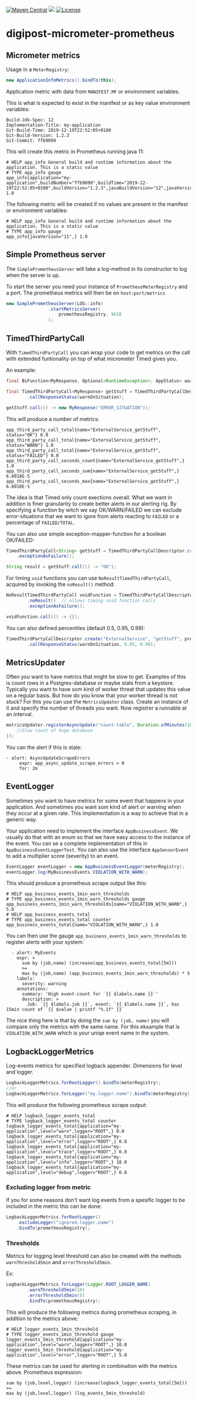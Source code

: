[![Maven Central](https://maven-badges.herokuapp.com/maven-central/no.digipost/digipost-micrometer-prometheus/badge.svg)](https://maven-badges.herokuapp.com/maven-central/no.digipost/digipost-micrometer-prometheus)
![](https://github.com/digipost/digipost-micrometer-prometheus/workflows/Build%20and%20deploy/badge.svg)
[![License](https://img.shields.io/badge/license-Apache%202-blue)](https://github.com/digipost/digipost-micrometer-prometheus/blob/main/LICENCE)

# digipost-micrometer-prometheus

## Micrometer metrics

Usage in a `MeterRegistry`:
```java
new ApplicationInfoMetrics().bindTo(this);
```

Application metric with data from `MANIFEST.MF` or environment variables.

This is what is expected to exist in the manifest or as key value environment variables:

```
Build-Jdk-Spec: 12
Implementation-Title: my-application
Git-Build-Time: 2019-12-19T22:52:05+0100
Git-Build-Version: 1.2.3
Git-Commit: ffb9099
```

This will create this metric in Prometheus running java 11:
```
# HELP app_info General build and runtime information about the application. This is a static value
# TYPE app_info gauge
app_info{application="my-application",buildNumber="ffb9099",buildTime="2019-12-19T22:52:05+0100",buildVersion="1.2.3",javaBuildVersion="12",javaVersion="11",} 1.0
```

The following metric will be created if no values are present in the manifest or environment variables:
```
# HELP app_info General build and runtime information about the application. This is a static value
# TYPE app_info gauge
app_info{javaVersion="11",} 1.0
```  

## Simple Prometheus server

The `SimplePrometheusServer` will take a log-method in its constructor to log when the server is up.

To start the server you need your instance of `PrometheusMeterRegistry` and a port. The prometheus metrics will then be on `host:port/metrics`

```java
new SimplePrometheusServer(LOG::info)
                .startMetricsServer(
                    prometheusRegistry, 9610
                );
``` 

## TimedThirdPartyCall

With `TimedThirdPartyCall` you can wrap your code to get metrics on the call with extended funtionality on top of what 
micrometer Timed gives you.

An example:
```java
final BiFunction<MyResponse, Optional<RuntimeException>, AppStatus> warnOnSituation = (response, possibleException) -> possibleException.isPresent() || "ERROR_SITUATION".equals(response.data) ? AppStatus.WARN : AppStatus.OK;

final TimedThirdPartyCall<MyResponse> getStuff = TimedThirdPartyCallDescriptor.create("ExternalService", "getStuff", prometheusRegistry)
        .callResponseStatus(warnOnSituation);

getStuff.call(() -> new MyResponse("ERROR_SITUATION"));
``` 

This will produce a number of metrics:
```
app_third_party_call_total{name="ExternalService_getStuff", status="OK"} 0.0
app_third_party_call_total{name="ExternalService_getStuff", status="WARN"} 1.0
app_third_party_call_total{name="ExternalService_getStuff", status="FAILED"} 0.0
app_third_party_call_seconds_count{name="ExternalService_getStuff",} 1.0
app_third_party_call_seconds_sum{name="ExternalService_getStuff",} 6.6018E-5
app_third_party_call_seconds_max{name="ExternalService_getStuff",} 6.6018E-5
```

The idea is that Timed only count exections overall. What we want in addition is finer granularity to create better alerts
in our alerting rig. By specifying a function by witch we say OK/WARN/FAILED we can exclude error-situations 
that we want to igore from alerts reacting to `FAILED` or a percentage of `FAILED/TOTAL`.

You can also use simple exception-mapper-function for a boolean OK/FAILED:
```java
TimedThirdPartyCall<String> getStuff = TimedThirdPartyCallDescriptor.create("ExternalService", "getStuff", prometheusRegistry)
    .exceptionAsFailure();

String result = getStuff.call(() -> "OK");
```

For timing `void` functions you can use `NoResultTimedThirdPartyCall`,
acquired by invoking the `noResult()` method:
```java
NoResultTimedThirdPartyCall voidFunction = TimedThirdPartyCallDescriptor.create("ExternalService", "voidFunction", prometheusRegistry)
        .noResult()  // allows timing void function calls
        .exceptionAsFailure();

voidFunction.call(() -> {});
```

You can also defined percentiles (default 0.5, 0.95, 0.99):
```java
TimedThirdPartyCallDescriptor.create("ExternalService", "getStuff", prometheusRegistry)
        .callResponseStatus(warnOnSituation, 0.95, 0.99);
```

## MetricsUpdater

Often you want to have metrics that might be slow to get. Examples of this is count rows in a Postgres-database or 
maybe stats from a keystore. Typically you want to have som kind of worker threat that updates this 
value on a regular basis. But how do you know that your worker thread is not stuck?
For this you can use the `MetricsUpdater` class. Create an instance of it and specify the number of threads you want. Now 
registrer a runnable at an interval. 

```java
metricsUpdater.registerAsyncUpdate("count-table", Duration.ofMinutes(10), () -> {
    //Slow count of huge database
});
```

You can the alert if this is stale:

```
- alert: AsyncUpdateScrapeErrors
     expr: app_async_update_scrape_errors > 0
     for: 2m
```

## EventLogger

Sometimes you want to have metrics for some event that happens in your application. And sometimes you want som kind of
alert or warning when they occur at a given rate. This implementation is a way to achieve that in a generic way.

Your application need to implement the interface `AppBusinessEvent`. We usually do that with an enum so that we have 
easy access to the instance of the event. You can se a complete implementation of this in `AppBusinessEventLoggerTest`.
You can also use the interface `AppSensorEvent` to add a multiplier score (severity) to an event.

```java
EventLogger eventLogger = new AppBusinessEventLogger(meterRegistry);
eventLogger.log(MyBusinessEvents.VIOLATION_WITH_WARN);
```

This should produce a prometheus scrape output like this:
```
# HELP app_business_events_1min_warn_thresholds  
# TYPE app_business_events_1min_warn_thresholds gauge
app_business_events_1min_warn_thresholds{name="VIOLATION_WITH_WARN",} 5.0
# HELP app_business_events_total  
# TYPE app_business_events_total counter
app_business_events_total{name="VIOLATION_WITH_WARN",} 1.0
```

You can then use the gauge `app_business_events_1min_warn_thresholds` to register alerts with your system:
```
  - alert: MyEvents
    expr: >
      sum by (job,name) (increase(app_business_events_total[5m]))
      >=
      max by (job,name) (app_business_events_1min_warn_thresholds) * 5
    labels:
      severity: warning
    annotations:
      summary: 'High event-count for `{{ $labels.name }}`'
      description: >
        Job: `{{ $labels.job }}`, event: `{{ $labels.name }}`, has 15min count of `{{ $value | printf "%.1f" }}`
```

The nice thing here is that by doing the `sum by (job, name)` you will compare only the metrics with the same
name. For this eksample that is `VIOLATION_WITH_WARN` which is your uniqe event name in the system.


## LogbackLoggerMetrics
Log-events metrics for specified logback appender. Dimensions for level and logger.
```java
LogbackLoggerMetrics.forRootLogger().bindTo(meterRegistry);
//or
LogbackLoggerMetrics.forLogger("my.logger.name").bindTo(meterRegistry);
```

This will produce the following prometheus scrape output:
```
# HELP logback_logger_events_total
# TYPE logback_logger_events_total counter
logback_logger_events_total{application="my-application",level="warn",logger="ROOT",} 0.0
logback_logger_events_total{application="my-application",level="error",logger="ROOT",} 0.0
logback_logger_events_total{application="my-application",level="trace",logger="ROOT",} 0.0
logback_logger_events_total{application="my-application",level="info",logger="ROOT",} 18.0
logback_logger_events_total{application="my-application",level="debug",logger="ROOT",} 0.0
```

### Excluding logger from metric

If you for some reasons don't want log events from a spesific logger to be included in the metric this can be done:

```java
LogbackLoggerMetrics.forRootLogger()
    .excludeLogger("ignored.logger.name")
    .bindTo(prometheusRegistry);
```

### Thresholds

Metrics for logging level threshold can also be created with the methods `warnThreshold5min` and `errorThreshold5min`.

Ex:
```java
LogbackLoggerMetrics.forLogger(Logger.ROOT_LOGGER_NAME)
        .warnThreshold5min(10)
        .errorThreshold5min(5)
        .bindTo(prometheusRegistry);
```

This will produce the following metrics during prometheus scraping, in addition to the metrics above:
```
# HELP logger_events_1min_threshold
# TYPE logger_events_1min_threshold gauge
logger_events_5min_threshold{application="my-application",level="warn",logger="ROOT",} 10.0
logger_events_5min_threshold{application="my-application",level="error",logger="ROOT",} 5.0
``` 

These metrics can be used for alerting in combination with the metrics above. Prometheus expression:
```
sum by (job,level,logger) (increase(logback_logger_events_total[5m]))
>=
max by (job,level,logger) (log_events_5min_threshold)
```
